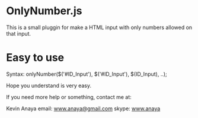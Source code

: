 OnlyNumber.js
=============

This is a small pluggin for make a HTML input with only numbers allowed on that input.

Easy to use
===========
Syntax:
onlyNumber($('#ID_Input'), $('#ID_Input'), $(ID_Input), ..);

Hope you understand is very easy.

If you need more help or something, contact me at: 

Kevin Anaya
email: www.anaya@gmail.com
skype: www.anaya
